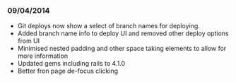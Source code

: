 ### 09/04/2014

 - Git deploys now show a select of branch names for deploying.
 - Added branch name info to deploy UI and removed other deploy options from UI
 - Minimised nested padding and other space taking elements to allow for more information
 - Updated gems including rails to 4.1.0
 - Better fron page de-focus clicking